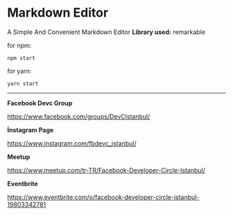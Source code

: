 # Markdown Editor

A Simple And Convenient Markdown Editor
**Library used:**  remarkable

for npm:

    npm start
    
   for yarn:
   

    yarn start

---

**Facebook Devc Group** 

https://www.facebook.com/groups/DevCIstanbul/

**İnstagram Page**

https://www.instagram.com/fbdevc_istanbul/

**Meetup**

https://www.meetup.com/tr-TR/Facebook-Developer-Circle-Istanbul/

**Eventbrite**

https://www.eventbrite.com/o/facebook-developer-circle-istanbul-19803342781
